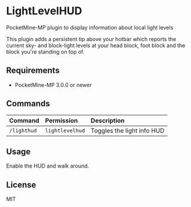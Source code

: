 # LightLevelHUD
PocketMine-MP plugin to display information about local light levels

This plugin adds a persistent tip above your hotbar which reports the current sky- and block-light levels at your head block, foot block and the block you're standing on top of.

## Requirements
- PocketMine-MP 3.0.0 or newer

## Commands
| Command | Permission | Description |
|:--------|:-----------|:------------|
| `/lighthud` | `lightlevelhud` | Toggles the light info HUD |

## Usage
Enable the HUD and walk around.

## License
MIT
